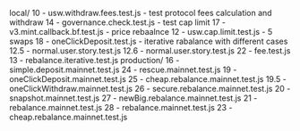 local/
10 - usw.withdraw.fees.test.js - test protocol fees calculation and withdraw
14 - governance.check.test.js - test cap limit
17 - v3.mint.callback.bf.test.js - price rebaalnce
12 - usw.cap.limit.test.js - 5 swaps
18 - oneClickDeposit.test.js - iterative rabalance with different cases
12.5 - normal.user.story.test.js
12.6 - normal.user.story.test.js
22 - fee.test.js
13 - rebalance.iterative.test.js
production/
16 - simple.deposit.mainnet.test.js
24 - rescue.mainnet.test.js
19 - oneClickDeposit.mainnet.test.js
25 - cheap.rebalance.mainnet.test.js
19.5 - oneClickWithdraw.mainnet.test.js
26 - secure.rebalance.mainnet.test.js
20 - snapshot.mainnet.test.js
27 - newBig.rebalance.mainnet.test.js
21 - rebalance.mainnet.test.js
28 - rebalance.mainnet.test.js
23 - cheap.rebalance.mainnet.test.js
